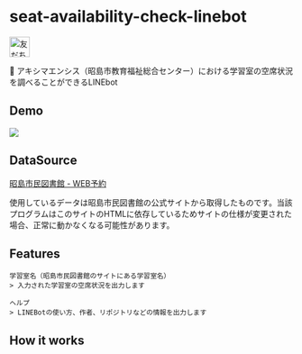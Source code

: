 # seat-availability-check-linebot

<a href="https://lin.ee/e3L1AGH"><img src="https://scdn.line-apps.com/n/line_add_friends/btn/ja.png" alt="友だち追加" height="36" border="0"></a>

🐳 アキシマエンシス（昭島市教育福祉総合センター）における学習室の空席状況を調べることができるLINEbot

## Demo
![](https://user-images.githubusercontent.com/34241526/100546468-ccfba000-32a4-11eb-8b06-3ed7dbb57121.png)
## DataSource

[昭島市民図書館 - WEB予約](https://webreserv.library.akishima.tokyo.jp/webReserv/AreaInfo/Login)

使用しているデータは昭島市民図書館の公式サイトから取得したものです。当該プログラムはこのサイトのHTMLに依存しているためサイトの仕様が変更された場合、正常に動かなくなる可能性があります。

## Features

```
学習室名（昭島市民図書館のサイトにある学習室名）
> 入力された学習室の空席状況を出力します

ヘルプ
> LINEBotの使い方、作者、リポジトリなどの情報を出力します
```

## How it works
